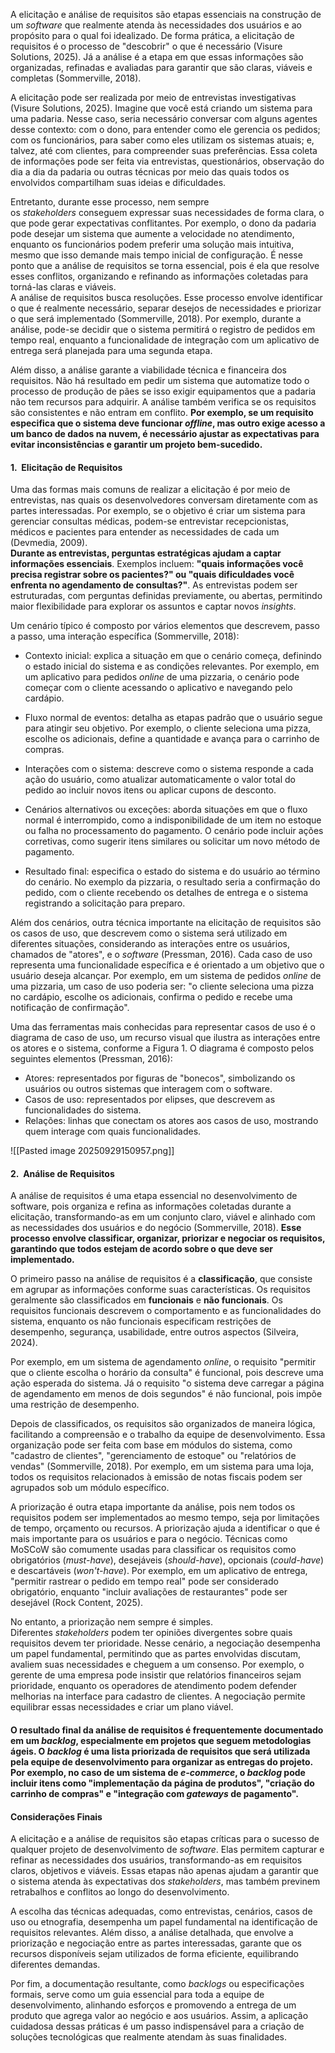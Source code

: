 
A elicitação e análise de requisitos são etapas essenciais na construção de um _software_ que realmente atenda às necessidades dos usuários e ao propósito para o qual foi idealizado. De forma prática, a elicitação de requisitos é o processo de "descobrir" o que é necessário (Visure Solutions, 2025). Já a análise é a etapa em que essas informações são organizadas, refinadas e avaliadas para garantir que são claras, viáveis e completas (Sommerville, 2018).  
  
A elicitação pode ser realizada por meio de entrevistas investigativas (Visure Solutions, 2025). Imagine que você está criando um sistema para uma padaria. Nesse caso, seria necessário conversar com alguns agentes desse contexto: com o dono, para entender como ele gerencia os pedidos; com os funcionários, para saber como eles utilizam os sistemas atuais; e, talvez, até com clientes, para compreender suas preferências. Essa coleta de informações pode ser feita via entrevistas, questionários, observação do dia a dia da padaria ou outras técnicas por meio das quais todos os envolvidos compartilham suas ideias e dificuldades.

Entretanto, durante esse processo, nem sempre os _stakeholders_ conseguem expressar suas necessidades de forma clara, o que pode gerar expectativas conflitantes. Por exemplo, o dono da padaria pode desejar um sistema que aumente a velocidade no atendimento, enquanto os funcionários podem preferir uma solução mais intuitiva, mesmo que isso demande mais tempo inicial de configuração. É nesse ponto que a análise de requisitos se torna essencial, pois é ela que resolve esses conflitos, organizando e refinando as informações coletadas para torná-las claras e viáveis.   
A análise de requisitos busca resoluções. Esse processo envolve identificar o que é realmente necessário, separar desejos de necessidades e priorizar o que será implementado (Sommerville, 2018). Por exemplo, durante a análise, pode-se decidir que o sistema permitirá o registro de pedidos em tempo real, enquanto a funcionalidade de integração com um aplicativo de entrega será planejada para uma segunda etapa.

Além disso, a análise garante a viabilidade técnica e financeira dos requisitos. Não há resultado em pedir um sistema que automatize todo o processo de produção de pães se isso exigir equipamentos que a padaria não tem recursos para adquirir. A análise também verifica se os requisitos são consistentes e não entram em conflito. **Por exemplo, se um requisito especifica que o sistema deve funcionar _offline_, mas outro exige acesso a um banco de dados na nuvem, é necessário ajustar as expectativas para evitar inconsistências e garantir um projeto bem-sucedido.**

#### 1.  Elicitação de Requisitos

Uma das formas mais comuns de realizar a elicitação é por meio de entrevistas, nas quais os desenvolvedores conversam diretamente com as partes interessadas. Por exemplo, se o objetivo é criar um sistema para gerenciar consultas médicas, podem-se entrevistar recepcionistas, médicos e pacientes para entender as necessidades de cada um (Devmedia, 2009).   
**Durante as entrevistas, perguntas estratégicas ajudam a captar informações essenciais**. Exemplos incluem: **"quais informações você precisa registrar sobre os pacientes?" ou "quais dificuldades você enfrenta no agendamento de consultas?"**. As entrevistas podem ser estruturadas, com perguntas definidas previamente, ou abertas, permitindo maior flexibilidade para explorar os assuntos e captar novos _insights_.


Um cenário típico é composto por vários elementos que descrevem, passo a passo, uma interação específica (Sommerville, 2018):

- Contexto inicial: explica a situação em que o cenário começa, definindo o estado inicial do sistema e as condições relevantes. Por exemplo, em um aplicativo para pedidos _online_ de uma pizzaria, o cenário pode começar com o cliente acessando o aplicativo e navegando pelo cardápio.

- Fluxo normal de eventos: detalha as etapas padrão que o usuário segue para atingir seu objetivo. Por exemplo, o cliente seleciona uma pizza, escolhe os adicionais, define a quantidade e avança para o carrinho de compras.

- Interações com o sistema: descreve como o sistema responde a cada ação do usuário, como atualizar automaticamente o valor total do pedido ao incluir novos itens ou aplicar cupons de desconto.

- Cenários alternativos ou exceções: aborda situações em que o fluxo normal é interrompido, como a indisponibilidade de um item no estoque ou falha no processamento do pagamento. O cenário pode incluir ações corretivas, como sugerir itens similares ou solicitar um novo método de pagamento.

- Resultado final: especifica o estado do sistema e do usuário ao término do cenário. No exemplo da pizzaria, o resultado seria a confirmação do pedido, com o cliente recebendo os detalhes de entrega e o sistema registrando a solicitação para preparo.

Além dos cenários, outra técnica importante na elicitação de requisitos são os casos de uso, que descrevem como o sistema será utilizado em diferentes situações, considerando as interações entre os usuários, chamados de "atores", e o _software_ (Pressman, 2016). Cada caso de uso representa uma funcionalidade específica e é orientado a um objetivo que o usuário deseja alcançar. Por exemplo, em um sistema de pedidos _online_ de uma pizzaria, um caso de uso poderia ser: "o cliente seleciona uma pizza no cardápio, escolhe os adicionais, confirma o pedido e recebe uma notificação de confirmação".  
  
Uma das ferramentas mais conhecidas para representar casos de uso é o diagrama de caso de uso, um recurso visual que ilustra as interações entre os atores e o sistema, conforme a Figura 1. O diagrama é composto pelos seguintes elementos (Pressman, 2016):

- Atores: representados por figuras de "bonecos", simbolizando os usuários ou outros sistemas que interagem com o software.
- Casos de uso: representados por elipses, que descrevem as funcionalidades do sistema.
- Relações: linhas que conectam os atores aos casos de uso, mostrando quem interage com quais funcionalidades.

![[Pasted image 20250929150957.png]]

#### 2.  Análise de Requisitos

A análise de requisitos é uma etapa essencial no desenvolvimento de software, pois organiza e refina as informações coletadas durante a elicitação, transformando-as em um conjunto claro, viável e alinhado com as necessidades dos usuários e do negócio (Sommerville, 2018). **Esse processo envolve classificar, organizar, priorizar e negociar os requisitos, garantindo que todos estejam de acordo sobre o que deve ser implementado.**

O primeiro passo na análise de requisitos é a **classificação**, que consiste em agrupar as informações conforme suas características. Os requisitos geralmente são classificados em **funcionais** e **não funcionais**. Os requisitos funcionais descrevem o comportamento e as funcionalidades do sistema, enquanto os não funcionais especificam restrições de desempenho, segurança, usabilidade, entre outros aspectos (Silveira, 2024).   

Por exemplo, em um sistema de agendamento _online_, o requisito "permitir que o cliente escolha o horário da consulta" é funcional, pois descreve uma ação esperada do sistema. Já o requisito "o sistema deve carregar a página de agendamento em menos de dois segundos" é não funcional, pois impõe uma restrição de desempenho.

Depois de classificados, os requisitos são organizados de maneira lógica, facilitando a compreensão e o trabalho da equipe de desenvolvimento. Essa organização pode ser feita com base em módulos do sistema, como "cadastro de clientes", "gerenciamento de estoque" ou "relatórios de vendas" (Sommerville, 2018). Por exemplo, em um sistema para uma loja, todos os requisitos relacionados à emissão de notas fiscais podem ser agrupados sob um módulo específico.  
  
A priorização é outra etapa importante da análise, pois nem todos os requisitos podem ser implementados ao mesmo tempo, seja por limitações de tempo, orçamento ou recursos. A priorização ajuda a identificar o que é mais importante para os usuários e para o negócio. Técnicas como MoSCoW são comumente usadas para classificar os requisitos como obrigatórios (_must-have_), desejáveis (_should-have_), opcionais (_could-have_) e descartáveis (_won't-have_). Por exemplo, em um aplicativo de entrega, "permitir rastrear o pedido em tempo real" pode ser considerado obrigatório, enquanto "incluir avaliações de restaurantes" pode ser desejável (Rock Content, 2025).  
  
No entanto, a priorização nem sempre é simples. Diferentes _stakeholders_ podem ter opiniões divergentes sobre quais requisitos devem ter prioridade. Nesse cenário, a negociação desempenha um papel fundamental, permitindo que as partes envolvidas discutam, avaliem suas necessidades e cheguem a um consenso. Por exemplo, o gerente de uma empresa pode insistir que relatórios financeiros sejam prioridade, enquanto os operadores de atendimento podem defender melhorias na interface para cadastro de clientes. A negociação permite equilibrar essas necessidades e criar um plano viável.

#### O resultado final da análise de requisitos é frequentemente documentado em um _backlog_, especialmente em projetos que seguem metodologias ágeis. O _backlog_ é uma lista priorizada de requisitos que será utilizada pela equipe de desenvolvimento para organizar as entregas do projeto. Por exemplo, no caso de um sistema de _e-commerce_, o _backlog_ pode incluir itens como "implementação da página de produtos", "criação do carrinho de compras" e "integração com _gateways_ de pagamento".

#### Considerações Finais

A elicitação e a análise de requisitos são etapas críticas para o sucesso de qualquer projeto de desenvolvimento de _software_. Elas permitem capturar e refinar as necessidades dos usuários, transformando-as em requisitos claros, objetivos e viáveis. Essas etapas não apenas ajudam a garantir que o sistema atenda às expectativas dos _stakeholders_, mas também previnem retrabalhos e conflitos ao longo do desenvolvimento.  
  
A escolha das técnicas adequadas, como entrevistas, cenários, casos de uso ou etnografia, desempenha um papel fundamental na identificação de requisitos relevantes. Além disso, a análise detalhada, que envolve a priorização e negociação entre as partes interessadas, garante que os recursos disponíveis sejam utilizados de forma eficiente, equilibrando diferentes demandas.  
  
Por fim, a documentação resultante, como _backlogs_ ou especificações formais, serve como um guia essencial para toda a equipe de desenvolvimento, alinhando esforços e promovendo a entrega de um produto que agrega valor ao negócio e aos usuários. Assim, a aplicação cuidadosa dessas práticas é um passo indispensável para a criação de soluções tecnológicas que realmente atendam às suas finalidades.